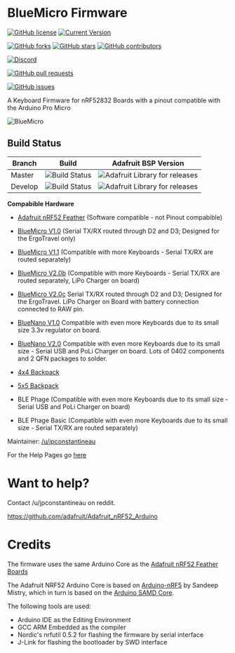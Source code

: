 # BlueMicro Firmware

[![GitHub license](https://img.shields.io/github/license/jpconstantineau/BlueMicro_BLE.svg)](https://github.com/jpconstantineau/BlueMicro_BLE)
[![Current Version](https://img.shields.io/github/tag/jpconstantineau/BlueMicro_BLE.svg)](https://github.com/jpconstantineau/BlueMicro_BLE/tags)

[![GitHub forks](https://img.shields.io/github/forks/jpconstantineau/BlueMicro_BLE.svg)](https://github.com/jpconstantineau/BlueMicro_BLE/network)
[![GitHub stars](https://img.shields.io/github/stars/jpconstantineau/BlueMicro_BLE.svg)](https://github.com/jpconstantineau/BlueMicro_BLE/stargazers)
[![GitHub contributors](https://img.shields.io/github/contributors/jpconstantineau/BlueMicro_BLE.svg)](https://github.com/jpconstantineau/BlueMicro_BLE/graphs/contributors)

[![Discord](https://img.shields.io/discord/449593318247235589.svg)](https://discord.gg/ecnCR9P)


[![GitHub pull requests](https://img.shields.io/github/issues-pr/jpconstantineau/BlueMicro_BLE.svg)](https://github.com/jpconstantineau/BlueMicro_BLE)

[![GitHub issues](https://img.shields.io/github/issues/jpconstantineau/BlueMicro_BLE.svg)](https://github.com/jpconstantineau/BlueMicro_BLE/issues)

A Keyboard Firmware for nRF52832 Boards with a pinout compatible with the Arduino Pro Micro

![BlueMicro](https://i.imgur.com/0SJpnoA.jpg)




## Build Status
| Branch  | Build  | Adafruit BSP Version  |
|---|---|---|
| Master  |  ![Build Status](http://toronto.jpconstantineau.com:8585/buildStatus/icon?job=BlueMicro_BLE%20-%20Push)  |![Adafruit Library for releases](https://img.shields.io/github/release/adafruit/Adafruit_nRF52_Arduino.svg)  |
| Develop |![Build Status](http://toronto.jpconstantineau.com:8585/buildStatus/icon?job=BlueMicro_BLE-develop)   | ![Adafruit Library for releases](https://img.shields.io/github/release/adafruit/Adafruit_nRF52_Arduino.svg)   |

**Compabible Hardware**  


* [Adafruit nRF52 Feather](https://www.adafruit.com/product/3406) (Software compatible - not Pinout compabible)
* [BlueMicro V1.0](https://github.com/jpconstantineau/NRF52-Board/tree/master/EByte_E73)  (Serial TX/RX routed through D2 and D3; Designed for the ErgoTravel only)
* [BlueMicro V1.1](https://github.com/jpconstantineau/NRF52-Board/tree/master/EByte_E73)  (Compatible with more Keyboards - Serial TX/RX are routed separately) 
* [BlueMicro V2.0b](https://github.com/jpconstantineau/NRF52-Board/tree/master/EByte_E73_Batt) (Compatible with more Keyboards - Serial TX/RX are routed separately, LiPo Charger on board) 
* [BlueMicro V2.0c](https://github.com/jpconstantineau/NRF52-Board/tree/master/EByte_E73_Batt_ErgoTravel) Serial TX/RX routed through D2 and D3; Designed for the ErgoTravel. LiPo Charger on Board with battery connection connected to RAW pin.
* [BlueNano V1.0](https://github.com/jpconstantineau/NRF52-Board/tree/master/NRF52832-base/NRF52832%20Base) Compatible with even more Keyboards due to its small size 3.3v regulator on board.
* [BlueNano V2.0](https://github.com/jpconstantineau/NRF52-Board/tree/master/NRF52832-base/NRF52832%20Lipo) Compatible with even more Keyboards due to its small size - Serial USB and PoLi Charger on board. Lots of 0402 components and 2 QFN packages to solder.
* [4x4 Backpack](https://github.com/jpconstantineau/NRF52-Board/tree/master/4x4_backpack/4x4_backpack)
* [5x5 Backpack](https://github.com/jpconstantineau/NRF52-Board/tree/master/5x5_backpack/5x5_backpack)

* BLE Phage       (Compatible with even more Keyboards due to its small size - Serial USB and PoLi Charger on board)
* BLE Phage Basic (Compatible with even more Keyboards due to its small size - Serial TX/RX are routed separately)


Maintainer: [/u/jpconstantineau](https://github.com/jpconstantineau)  

For the Help Pages go [here](https://jpconstantineau.github.io/BlueMicro_BLE/)


# Want to help?
Contact /u/jpconstantineau on reddit.

https://github.com/adafruit/Adafruit_nRF52_Arduino

# Credits

The firmware uses the same Arduino Core as the [Adafruit nRF52 Feather Boards](https://github.com/adafruit/Adafruit_nRF52_Arduino)

The Adafruit NRF52 Arduino Core is based on [Arduino-nRF5](https://github.com/sandeepmistry/arduino-nRF5) by Sandeep Mistry, which in turn is based on the [Arduino SAMD Core](https://github.com/arduino/ArduinoCore-samd).

The following tools are used:

- Arduino IDE as the Editing Environment
- GCC ARM Embedded as the compiler
- Nordic's nrfutil 0.5.2 for flashing the firmware by serial interface
- J-Link for flashing the bootloader by SWD interface
